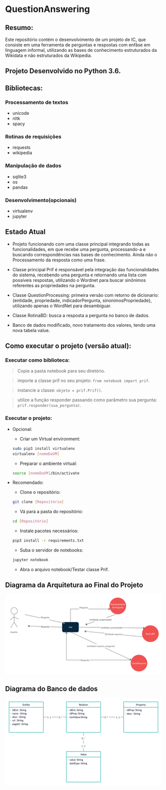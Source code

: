# QuestionAnswering

## Resumo:
  Este repositório contém o desenvolvimento de um projeto de IC, que consiste em uma ferramenta de perguntas e respostas com enfâse em linguagem informal, utilizando as bases de conhecimento estruturados da Wikidata e não estruturados da Wikipedia.

## Projeto Desenvolvido no Python 3.6.

## Bibliotecas:
### Processamento de textos
- unicode
- nltk
- spacy

### Rotinas de requisições
- requests
- wikipedia
### Manipulação de dados
- sqlite3
- os
- pandas
### Desenvolvimento(opcionais)
- virtualenv
- jupyter

## Estado Atual

- Projeto funcionando com uma classe principal integrando todas as funcionalidades, em que recebe uma pergunta, processando-a e buscando correspondências nas bases de conhecimento. Ainda não o Processamento da resposta como uma frase.

- Classe principal Prif é responsável pela integração das funcionalidades do sistema, recebendo uma pergunta e retornando uma lista com possíveis respostas, utilizando o Wordnet para buscar sinônimos referentes as propriedades na pergunta.

- Classe QuestionProcessing: primeira versão com retorno de dicionario: {entidade, propriedade, indicadorPergunta, sinonimosPropriedade}, utilizando apenas o WordNet para desambiguar.

- Classe RotinaBD: busca a resposta a pergunta no banco de dados.

- Banco de dados modificado, novo tratamento dos valores, tendo uma nova tabela value.

## Como executar o projeto (versão atual):

### Executar como biblioteca: 

> Copie a pasta notebook para seu diretório.

> importe a classe prif no seu projeto: ```from notebook import prif```.

> instancie a classe: ```objeto = prif.Prif()```.

> utilize a função responder passando como parâmetro sua pergunta: ```prif.responder(sua_pergunta)```.

### Executar o projeto:

- Opcional:

  - Criar um Virtual environment:

  ```sh
  sudo pip3 install virtualenv
  virtualenv [nomeDaVM]
  ```
  - Preparar o ambiente virtual:
  ```sh
  source [nomeDaVM]/bin/activate
  ```

- Recomendado:

  - Clone o repositório:
  ```sh
  git clone [Repositório]
  ```
  - Vá para a pasta do repositório: 
  ```sh
  cd [Repositório]
  ```
  - Instale pacotes necessários:
  ```sh
  pip3 install -r requirements.txt
  ```
  - Suba o servidor de notebooks:
  ```sh
  jupyter notebook
  ```
  - Abra o arquivo notebook/Testar classe Prif.


## Diagrama da Arquitetura ao Final do Projeto 
![Screenshot](ArquiteturaDoProjeto.png)

## Diagrama do Banco de dados
![Screenshot](notebook/database/database.png)

